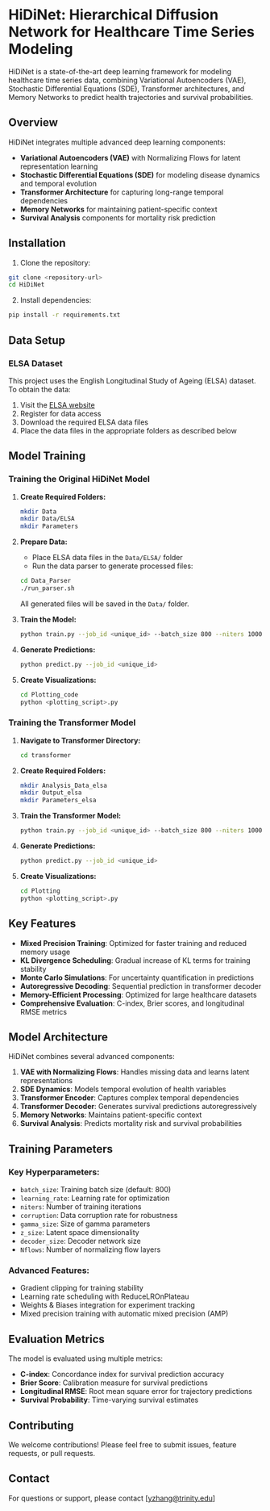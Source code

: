 # HiDiNet: Hierarchical Diffusion Network for Healthcare Time Series Modeling

HiDiNet is a state-of-the-art deep learning framework for modeling healthcare time series data, combining Variational Autoencoders (VAE), Stochastic Differential Equations (SDE), Transformer architectures, and Memory Networks to predict health trajectories and survival probabilities.

## Overview

HiDiNet integrates multiple advanced deep learning components:
- **Variational Autoencoders (VAE)** with Normalizing Flows for latent representation learning
- **Stochastic Differential Equations (SDE)** for modeling disease dynamics and temporal evolution
- **Transformer Architecture** for capturing long-range temporal dependencies
- **Memory Networks** for maintaining patient-specific context
- **Survival Analysis** components for mortality risk prediction

## Installation

1. Clone the repository:
```bash
git clone <repository-url>
cd HiDiNet
```

2. Install dependencies:
```bash
pip install -r requirements.txt
```

## Data Setup

### ELSA Dataset
This project uses the English Longitudinal Study of Ageing (ELSA) dataset. To obtain the data:
1. Visit the [ELSA website](https://www.elsa-project.ac.uk/)
2. Register for data access
3. Download the required ELSA data files
4. Place the data files in the appropriate folders as described below

## Model Training

### Training the Original HiDiNet Model

1. **Create Required Folders:**
   ```bash
   mkdir Data
   mkdir Data/ELSA
   mkdir Parameters
   ```

2. **Prepare Data:**
   - Place ELSA data files in the `Data/ELSA/` folder
   - Run the data parser to generate processed files:
   ```bash
   cd Data_Parser
   ./run_parser.sh
   ```
   All generated files will be saved in the `Data/` folder.

3. **Train the Model:**
   ```bash
   python train.py --job_id <unique_id> --batch_size 800 --niters 1000
   ```

4. **Generate Predictions:**
   ```bash
   python predict.py --job_id <unique_id>
   ```

5. **Create Visualizations:**
   ```bash
   cd Plotting_code
   python <plotting_script>.py
   ```

### Training the Transformer Model

1. **Navigate to Transformer Directory:**
   ```bash
   cd transformer
   ```

2. **Create Required Folders:**
   ```bash
   mkdir Analysis_Data_elsa
   mkdir Output_elsa
   mkdir Parameters_elsa
   ```

3. **Train the Transformer Model:**
   ```bash
   python train.py --job_id <unique_id> --batch_size 800 --niters 1000
   ```

4. **Generate Predictions:**
   ```bash
   python predict.py --job_id <unique_id>
   ```

5. **Create Visualizations:**
   ```bash
   cd Plotting
   python <plotting_script>.py
   ```

## Key Features

- **Mixed Precision Training**: Optimized for faster training and reduced memory usage
- **KL Divergence Scheduling**: Gradual increase of KL terms for training stability
- **Monte Carlo Simulations**: For uncertainty quantification in predictions
- **Autoregressive Decoding**: Sequential prediction in transformer decoder
- **Memory-Efficient Processing**: Optimized for large healthcare datasets
- **Comprehensive Evaluation**: C-index, Brier scores, and longitudinal RMSE metrics

## Model Architecture

HiDiNet combines several advanced components:

1. **VAE with Normalizing Flows**: Handles missing data and learns latent representations
2. **SDE Dynamics**: Models temporal evolution of health variables
3. **Transformer Encoder**: Captures complex temporal dependencies
4. **Transformer Decoder**: Generates survival predictions autoregressively
5. **Memory Networks**: Maintains patient-specific context
6. **Survival Analysis**: Predicts mortality risk and survival probabilities

## Training Parameters

### Key Hyperparameters:
- `batch_size`: Training batch size (default: 800)
- `learning_rate`: Learning rate for optimization
- `niters`: Number of training iterations
- `corruption`: Data corruption rate for robustness
- `gamma_size`: Size of gamma parameters
- `z_size`: Latent space dimensionality
- `decoder_size`: Decoder network size
- `Nflows`: Number of normalizing flow layers

### Advanced Features:
- Gradient clipping for training stability
- Learning rate scheduling with ReduceLROnPlateau
- Weights & Biases integration for experiment tracking
- Mixed precision training with automatic mixed precision (AMP)

## Evaluation Metrics

The model is evaluated using multiple metrics:
- **C-index**: Concordance index for survival prediction accuracy
- **Brier Score**: Calibration measure for survival predictions
- **Longitudinal RMSE**: Root mean square error for trajectory predictions
- **Survival Probability**: Time-varying survival estimates

## Contributing

We welcome contributions! Please feel free to submit issues, feature requests, or pull requests.

## Contact

For questions or support, please contact [yzhang@trinity.edu]
